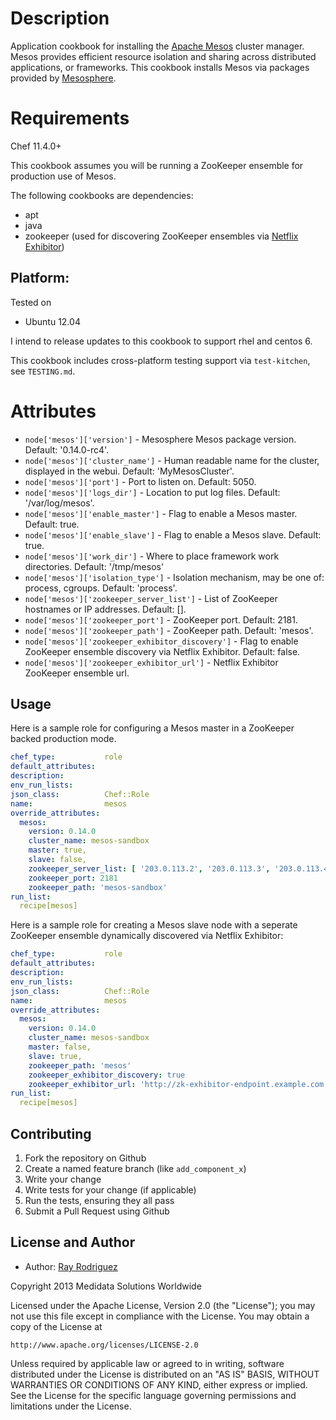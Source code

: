 Description
===========

Application cookbook for installing the [Apache Mesos][] cluster manager.
Mesos provides efficient resource isolation and sharing across distributed 
applications, or frameworks.  This cookbook installs Mesos via packages
provided by [Mesosphere][].

Requirements
============

Chef 11.4.0+

This cookbook assumes you will be running a ZooKeeper ensemble for production 
use of Mesos.

The following cookbooks are dependencies:

* apt
* java
* zookeeper (used for discovering ZooKeeper ensembles via [Netflix Exhibitor][])

## Platform:

Tested on

* Ubuntu 12.04

I intend to release updates to this cookbook to support rhel and centos 6.

This cookbook includes cross-platform testing support via `test-kitchen`, see `TESTING.md`.


Attributes
==========

* `node['mesos']['version']` - Mesosphere Mesos package version. Default: '0.14.0-rc4'.
* `node['mesos']['cluster_name']` - Human readable name for the cluster, displayed in the 
webui. Default: 'MyMesosCluster'.
* `node['mesos']['port']` - Port to listen on. Default: 5050.
* `node['mesos']['logs_dir']` - Location to put log files. Default: '/var/log/mesos'.
* `node['mesos']['enable_master']` - Flag to enable a Mesos master. Default: true.
* `node['mesos']['enable_slave']` - Flag to enable a Mesos slave. Default: true.
* `node['mesos']['work_dir']` - Where to place framework work directories. Default: 
'/tmp/mesos'
* `node['mesos']['isolation_type']` - Isolation mechanism, may be one of: process, cgroups. 
Default: 'process'.
* `node['mesos']['zookeeper_server_list']` - List of ZooKeeper hostnames or IP addresses. Default: [].
* `node['mesos']['zookeeper_port']` - ZooKeeper port. Default: 2181.
* `node['mesos']['zookeeper_path']` - ZooKeeper path. Default: 'mesos'.
* `node['mesos']['zookeeper_exhibitor_discovery']` - Flag to enable ZooKeeper ensemble discovery via Netflix Exhibitor. Default: false.
* `node['mesos']['zookeeper_exhibitor_url']` - Netflix Exhibitor ZooKeeper ensemble url.


## Usage

Here is a sample role for configuring a Mesos master in a ZooKeeper backed production mode.

```YAML
chef_type:           role
default_attributes:
description:
env_run_lists:
json_class:          Chef::Role
name:                mesos
override_attributes:
  mesos:
    version: 0.14.0
    cluster_name: mesos-sandbox
    master: true,
    slave: false,
    zookeeper_server_list: [ '203.0.113.2', '203.0.113.3', '203.0.113.4' ]
    zookeeper_port: 2181
    zookeeper_path: 'mesos-sandbox'
run_list:
  recipe[mesos]
```

Here is a sample role for creating a Mesos slave node with a seperate ZooKeeper ensemble
dynamically discovered via Netflix Exhibitor:
```YAML
chef_type:           role
default_attributes:
description:
env_run_lists:
json_class:          Chef::Role
name:                mesos
override_attributes:
  mesos:
    version: 0.14.0
    cluster_name: mesos-sandbox
    master: false,
    slave: true,
    zookeeper_path: 'mesos'
    zookeeper_exhibitor_discovery: true
    zookeeper_exhibitor_url: 'http://zk-exhibitor-endpoint.example.com:8080'
run_list:
  recipe[mesos]
```

[Apache Mesos]: http://http://mesos.apache.org
[Netflix Exhibitor]: https://github.com/Netflix/exhibitor
[Mesosphere]: http://mesosphere.io

## Contributing

1. Fork the repository on Github
2. Create a named feature branch (like `add_component_x`)
3. Write your change
4. Write tests for your change (if applicable)
5. Run the tests, ensuring they all pass
6. Submit a Pull Request using Github

## License and Author

* Author: [Ray Rodriguez](https://github.com/rayrod2030)

Copyright 2013 Medidata Solutions Worldwide

Licensed under the Apache License, Version 2.0 (the "License"); you may not use this file except in compliance with the License. You may obtain a copy of the License at

    http://www.apache.org/licenses/LICENSE-2.0

Unless required by applicable law or agreed to in writing, software distributed under the License is distributed on an "AS IS" BASIS, WITHOUT WARRANTIES OR CONDITIONS OF ANY KIND, either express or implied. See the License for the specific language governing permissions and limitations under the License.
